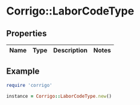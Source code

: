 # Corrigo::LaborCodeType

## Properties

| Name | Type | Description | Notes |
| ---- | ---- | ----------- | ----- |

## Example

```ruby
require 'corrigo'

instance = Corrigo::LaborCodeType.new()
```

